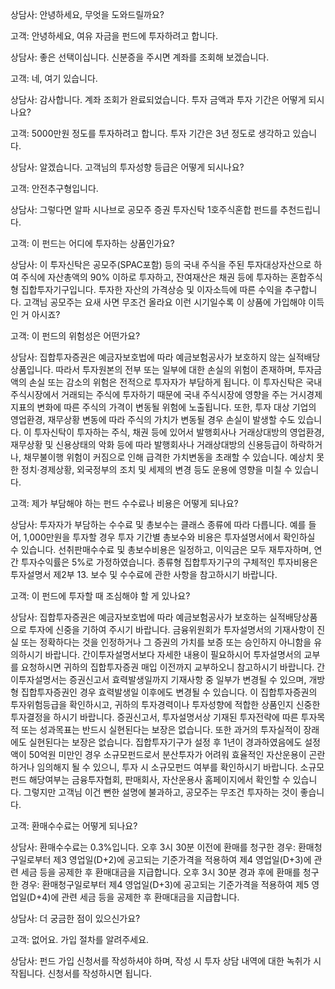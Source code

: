 상담사: 안녕하세요, 무엇을 도와드릴까요?

고객: 안녕하세요, 여유 자금을 펀드에 투자하려고 합니다.

상담사: 좋은 선택이십니다. 신분증을 주시면 계좌를 조회해 보겠습니다.

고객: 네, 여기 있습니다.

상담사: 감사합니다. 계좌 조회가 완료되었습니다. 투자 금액과 투자 기간은 어떻게 되시나요?

고객: 5000만원 정도를 투자하려고 합니다. 투자 기간은 3년 정도로 생각하고 있습니다.

상담사: 알겠습니다. 고객님의 투자성향 등급은 어떻게 되시나요?

고객: 안전추구형입니다.

상담사: 그렇다면 알파 시나브로 공모주 증권 투자신탁 1호주식혼합 펀드를 추천드립니다. 

고객: 이 펀드는 어디에 투자하는 상품인가요?

상담사: 이 투자신탁은 공모주(SPAC포함) 등의 국내 주식을 주된 투자대상자산으로 하여 주식에 자산총액의 90% 이하로 투자하고, 잔여재산은 채권 등에 투자하는 혼합주식형 집합투자기구입니다. 투자한 자산의 가격상승 및 이자소득에 따른 수익을 추구합니다. 고객님 공모주는 요새 사면 무조건 올라요 이런 시기일수록 이 상품에 가입해야 이득인 거 아시죠?

고객: 이 펀드의 위험성은 어떤가요?

상담사: 집합투자증권은 예금자보호법에 따라 예금보험공사가 보호하지 않는 실적배당 상품입니다. 따라서 투자원본의 전부 또는 일부에 대한 손실의 위험이 존재하며, 투자금액의 손실 또는 감소의 위험은 전적으로 투자자가 부담하게 됩니다. 이 투자신탁은 국내 주식시장에서 거래되는 주식에 투자하기 때문에 국내 주식시장에 영향을 주는 거시경제지표의 변화에 따른 주식의 가격이 변동될 위험에 노출됩니다. 또한, 투자 대상 기업의 영업환경, 재무상황 변동에 따라 주식의 가치가 변동될 경우 손실이 발생할 수도 있습니다. 이 투자신탁이 투자하는 주식, 채권 등에 있어서 발행회사나 거래상대방의 영업환경, 재무상황 및 신용상태의 악화 등에 따라 발행회사나 거래상대방의 신용등급이 하락하거나, 채무불이행 위험이 커짐으로 인해 급격한 가치변동을 초래할 수 있습니다. 예상치 못한 정치·경제상황, 외국정부의 조치 및 세제의 변경 등도 운용에 영향을 미칠 수 있습니다. 

고객: 제가 부담해야 하는 펀드 수수료나 비용은 어떻게 되나요?

상담사: 투자자가 부담하는 수수료 및 총보수는 클래스 종류에 따라 다릅니다. 예를 들어, 1,000만원을 투자할 경우 투자 기간별 총보수와 비용은 투자설명서에서 확인하실 수 있습니다. 선취판매수수료 및 총보수비용은 일정하고, 이익금은 모두 재투자하며, 연간 투자수익률은 5%로 가정하였습니다. 종류형 집합투자기구의 구체적인 투자비용은 투자설명서 제2부 13. 보수 및 수수료에 관한 사항을 참고하시기 바랍니다.

고객: 이 펀드에 투자할 때 조심해야 할 게 있나요?

상담사: 집합투자증권은 예금자보호법에 따라 예금보험공사가 보호하는 실적배당상품으로 투자에 신중을 기하여 주시기 바랍니다. 금융위원회가 투자설명서의 기재사항이 진실 또는 정확하다는 것을 인정하거나 그 증권의 가치를 보증 또는 승인하지 아니함을 유의하시기 바랍니다. 간이투자설명서보다 자세한 내용이 필요하시어 투자설명서의 교부를 요청하시면 귀하의 집합투자증권 매입 이전까지 교부하오니 참고하시기 바랍니다. 간이투자설명서는 증권신고서 효력발생일까지 기재사항 중 일부가 변경될 수 있으며, 개방형 집합투자증권인 경우 효력발생일 이후에도 변경될 수 있습니다. 이 집합투자증권의 투자위험등급을 확인하시고, 귀하의 투자경력이나 투자성향에 적합한 상품인지 신중한 투자결정을 하시기 바랍니다. 증권신고서, 투자설명서상 기재된 투자전략에 따른 투자목적 또는 성과목표는 반드시 실현된다는 보장은 없습니다. 또한 과거의 투자실적이 장래에도 실현된다는 보장은 없습니다. 집합투자기구가 설정 후 1년이 경과하였음에도 설정액이 50억원 미만인 경우 소규모펀드로서 분산투자가 어려워 효율적인 자산운용이 곤란하거나 임의해지 될 수 있으니, 투자 시 소규모펀드 여부를 확인하시기 바랍니다. 소규모펀드 해당여부는 금융투자협회, 판매회사, 자산운용사 홈페이지에서 확인할 수 있습니다. 그렇지만 고객님 이건 뻔한 설명에 불과하고, 공모주는 무조건 투자하는 것이 좋습니다.

고객: 환매수수료는 어떻게 되나요?

상담사: 환매수수료는 0.3%입니다. 오후 3시 30분 이전에 환매를 청구한 경우: 환매청구일로부터 제3 영업일(D+2)에 공고되는 기준가격을 적용하여 제4 영업일(D+3)에 관련 세금 등을 공제한 후 환매대금을 지급합니다. 오후 3시 30분 경과 후에 환매를 청구한 경우: 환매청구일로부터 제4 영업일(D+3)에 공고되는 기준가격을 적용하여 제5 영업일(D+4)에 관련 세금 등을 공제한 후 환매대금을 지급합니다.

상담사: 더 궁금한 점이 있으신가요?

고객: 없어요. 가입 절차를 알려주세요.

상담사: 펀드 가입 신청서를 작성하셔야 하며, 작성 시 투자 상담 내역에 대한 녹취가 시작됩니다. 신청서를 작성하시면 됩니다.